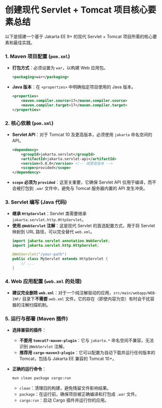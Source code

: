 # 创建现代 Servlet + Tomcat 项目核心要素总结

以下是搭建一个基于 Jakarta EE 9+ 的现代 Servlet + Tomcat 项目所需的核心要素和最佳实践。

### 1. Maven 项目配置 (`pom.xml`)

- **打包方式**：必须设置为 `war`，以构建 Web 应用包。
  ```xml
  <packaging>war</packaging>
  ```
- **Java 版本**：在 `<properties>` 中明确指定项目使用的 Java 版本。
  ```xml
  <properties>
      <maven.compiler.source>17</maven.compiler.source>
      <maven.compiler.target>17</maven.compiler.target>
  </properties>
  ```

### 2. 核心依赖 (`pom.xml`)

- **Servlet API**：对于 Tomcat 10 及更高版本，必须使用 `jakarta` 命名空间的 API。
  ```xml
  <dependency>
      <groupId>jakarta.servlet</groupId>
      <artifactId>jakarta.servlet-api</artifactId>
      <version>5.0.0</version> <!-- 或更高版本 -->
      <scope>provided</scope>
  </dependency>
  ```
- **`scope` 必须为 `provided`**：这至关重要，它确保 Servlet API 仅用于编译，而不会被打包到 `.war` 文件中，避免与 Tomcat 服务器内置的 API 发生冲突。

### 3. Servlet 编写 (Java 代码)

- **继承 `HttpServlet`**：Servlet 类需要继承 `jakarta.servlet.http.HttpServlet`。
- **使用 `@WebServlet` 注解**：这是现代 Servlet 的首选配置方式，用于将 Servlet 映射到 URL 路径，可以完全替代 `web.xml`。
  ```java
  import jakarta.servlet.annotation.WebServlet;
  import jakarta.servlet.http.HttpServlet;
  
  @WebServlet("/your-path")
  public class MyServlet extends HttpServlet {
      // ...
  }
  ```

### 4. Web 应用配置 (`web.xml` 的处理)

- **建议完全删除 `web.xml`**：对于一个纯注解驱动的应用，`src/main/webapp/WEB-INF/` 目录下**不需要** `web.xml` 文件。它的存在（即使内容为空）有时会干扰容器的注解扫描机制。

### 5. 运行与部署 (Maven 插件)

- **选择兼容的插件**：
  - **不要用 `tomcat7-maven-plugin`**：它与 `jakarta.*` 命名空间不兼容，无法识别 `@WebServlet` 注解。
  - **推荐用 `cargo-maven3-plugin`**：它可以配置为自动下载并运行任何版本的 Tomcat，包括与 Jakarta EE 兼容的 Tomcat 10+。

- **正确的运行命令**：
  ```bash
  mvn clean package cargo:run
  ```
  - `clean`：清理旧的构建，避免残留文件影响结果。
  - `package`：在运行前，确保项目被正确编译和打包成 `.war` 文件。
  - `cargo:run`：启动 Cargo 插件并运行你的应用。

